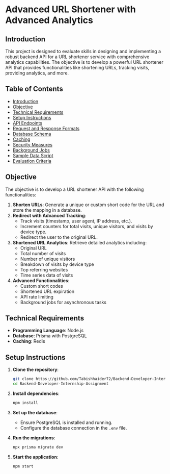 # Advanced URL Shortener with Advanced Analytics

## Introduction

This project is designed to evaluate skills in designing and implementing a robust backend API for a URL shortener service with comprehensive analytics capabilities. The objective is to develop a powerful URL shortener API that provides functionalities like shortening URLs, tracking visits, providing analytics, and more.

## Table of Contents
- [Introduction](#introduction)
- [Objective](#objective)
- [Technical Requirements](#technical-requirements)
- [Setup Instructions](#setup-instructions)
- [API Endpoints](#api-endpoints)
- [Request and Response Formats](#request-and-response-formats)
- [Database Schema](#database-schema)
- [Caching](#caching)
- [Security Measures](#security-measures)
- [Background Jobs](#background-jobs)
- [Sample Data Script](#sample-data-script)
- [Evaluation Criteria](#evaluation-criteria)

## Objective

The objective is to develop a URL shortener API with the following functionalities:

1. **Shorten URLs**: Generate a unique or custom short code for the URL and store the mapping in a database.
2. **Redirect with Advanced Tracking**:
    - Track visits (timestamp, user agent, IP address, etc.).
    - Increment counters for total visits, unique visitors, and visits by device type.
    - Redirect the user to the original URL.
3. **Shortened URL Analytics**: Retrieve detailed analytics including:
    - Original URL
    - Total number of visits
    - Number of unique visitors
    - Breakdown of visits by device type
    - Top referring websites
    - Time series data of visits
4. **Advanced Functionalities**:
    - Custom short codes
    - Shortened URL expiration
    - API rate limiting
    - Background jobs for asynchronous tasks

## Technical Requirements

- **Programming Language**: Node.js
- **Database**: Prisma with PostgreSQL
- **Caching**: Redis

## Setup Instructions

1. **Clone the repository**:
    ```sh
    git clone https://github.com/Tabishhaider72/Backend-Developer-Internship-Assignment.git
    cd Backend-Developer-Internship-Assignment
    ```

2. **Install dependencies**:
    ```sh
    npm install
    ```

3. **Set up the database**:
    - Ensure PostgreSQL is installed and running.
    - Configure the database connection in the `.env` file.

4. **Run the migrations**:
    ```sh
    npx prisma migrate dev
    ```

5. **Start the application**:
    ```sh
    npm start
    ```

